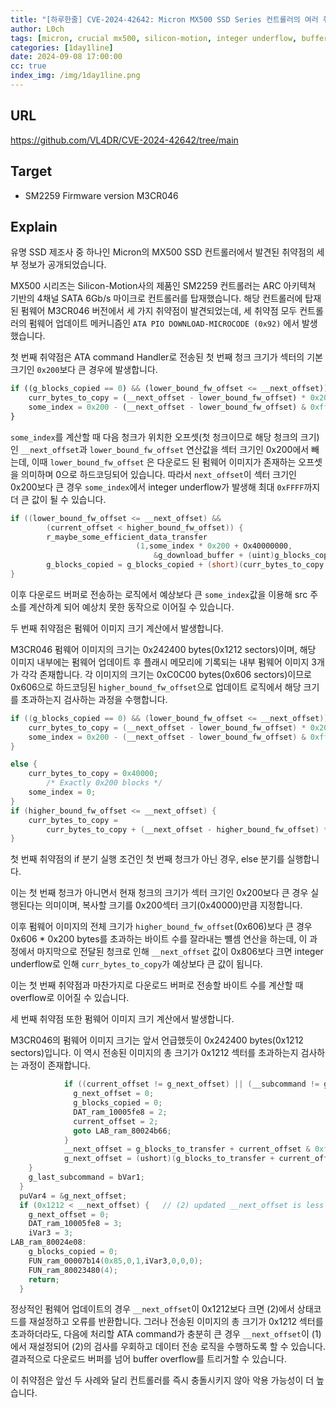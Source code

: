 ```yaml
---
title: "[하루한줄] CVE-2024-42642: Micron MX500 SSD Series 컨트롤러의 여러 취약점"
author: L0ch
tags: [micron, crucial mx500, silicon-motion, integer underflow, buffer overflow, L0ch]
categories: [1day1line]
date: 2024-09-08 17:00:00
cc: true
index_img: /img/1day1line.png
---
```

## URL

https://github.com/VL4DR/CVE-2024-42642/tree/main

## Target

- SM2259 Firmware version M3CR046

## Explain

유명 SSD 제조사 중 하나인 Micron의 MX500 SSD 컨트롤러에서 발견된 취약점의 세부 정보가 공개되었습니다.

MX500 시리즈는 Silicon-Motion사의 제품인 SM2259 컨트롤러는 ARC 아키텍쳐 기반의 4채널 SATA 6Gb/s 마이크로 컨트롤러를 탑재했습니다. 해당 컨트롤러에 탑재된 펌웨어 M3CR046 버전에서 세 가지 취약점이 발견되었는데, 세 취약점 모두 컨트롤러의 펌웨어 업데이트 메커니즘인 `ATA PIO DOWNLOAD-MICROCODE (0x92)` 에서 발생했습니다.

첫 번째 취약점은 ATA command Handler로 전송된 첫 번째 청크 크기가 섹터의 기본 크기인 `0x200`보다 큰 경우에 발생합니다.

```python
if ((g_blocks_copied == 0) && (lower_bound_fw_offset <= __next_offset)) { 
	curr_bytes_to_copy = (__next_offset - lower_bound_fw_offset) * 0x200; 
	some_index = 0x200 - (__next_offset - lower_bound_fw_offset) & 0xffff; 
} 
```

`some_index`를 계산할 때 다음 청크가 위치한 오프셋(첫 청크이므로 해당 청크의 크기)인 `__next_offset`과 `lower_bound_fw_offset` 연산값을 섹터 크기인 0x200에서 빼는데, 이때 `lower_bound_fw_offset` 은 다운로드 된 펌웨어 이미지가 존재하는 오프셋을 의미하며 0으로 하드코딩되어 있습니다. 따라서 `next_offset`이 섹터 크기인 0x200보다 큰 경우 `some_index`에서 integer underflow가 발생해 최대 `0xFFFF`까지 더 큰 값이 될 수 있습니다.

```c
if ((lower_bound_fw_offset <= __next_offset) && 
		(current_offset < higher_bound_fw_offset)) { 
		r_maybe_some_efficient_data_transfer 
							(1,some_index * 0x200 + Ox40000000, 
								&g_download_buffer + (uint)g_blocks_copied * Ox200, curr_bytes_to_copy,0,1 ); 
		g_blocks_copied = g_blocks_copied + (short)(curr_bytes_to_copy >> 9); 
} 
```

이후 다운로드 버퍼로 전송하는 로직에서 예상보다 큰  `some_index`값을 이용해 src 주소를 계산하계 되어 예상치 못한 동작으로 이어질 수 있습니다.

두 번째 취약점은 펌웨어 이미지 크기 계산에서 발생합니다.

M3CR046 펌웨어 이미지의 크기는 0x242400 bytes(0x1212 sectors)이며, 해당 이미지 내부에는 펌웨어 업데이트 후 플래시 메모리에 기록되는 내부 펌웨어 이미지 3개가 각각 존재합니다. 각 이미지의 크기는 0xC0C00 bytes(0x606 sectors)이므로 0x606으로 하드코딩된 `higher_bound_fw_offset`으로 업데이트 로직에서 해당 크기를 초과하는지 검사하는 과정을 수행합니다.

```c
if ((g_blocks_copied == 0) && (lower_bound_fw_offset <= __next_offset)) { 
	curr_bytes_to_copy = (__next_offset - lower_bound_fw_offset) * 0x200; 
	some_index = 0x200 - (__next_offset - lower_bound_fw_offset) & 0xffff; 
} 

else { 
	curr_bytes_to_copy = 0x40000; 
		/* Exactly 0x200 blocks */ 
	some_index = 0; 
}
if (higher_bound_fw_offset <= __next_offset) { 
	curr_bytes_to_copy = 
		curr_bytes_to_copy + (__next_offset - higher_bound_fw_offset) * -0x200; 
} 

```

첫 번째 취약점의 if 분기 실행 조건인 첫 번째 청크가 아닌 경우, else 분기를 실행합니다.

이는 첫 번째 청크가 아니면서 현재 청크의 크기가 섹터 크기인 0x200보다 큰 경우 실행된다는 의미이며, 복사할 크기를 0x200섹터 크기(0x40000)만큼 지정합니다.

이후 펌웨어 이미지의 전체 크기가 `higher_bound_fw_offset`(0x606)보다 큰 경우 0x606 * 0x200 bytes를 초과하는 바이트 수를 잘라내는 뺼셈 연산을 하는데, 이 과정에서 마지막으로 전달된 청크로 인해 `__next_offset` 값이 0x806보다 크면 integer underflow로 인해 `curr_bytes_to_copy`가 예상보다 큰 값이 됩니다.

이는 첫 번째 취약점과 마찬가지로 다운로드 버퍼로 전송할 바이트 수를 계산할 때 overflow로 이어질 수 있습니다.

세 번째 취약점 또한 펌웨어 이미지 크기 계산에서 발생합니다.

M3CR046의 펌웨어 이미지 크기는 앞서 언급했듯이 0x242400 bytes(0x1212 sectors)입니다. 이 역시 전송된 이미지의 총 크기가 0x1212 섹터를 초과하는지 검사하는 과정이 존재합니다.

```c
			if ((current_offset != g_next_offset) || (__subcommand != g_last_subcommand)) {
			  g_next_offset = 0;
			  g_blocks_copied = 0;
			  DAT_ram_10005fe8 = 2;
			  current_offset = 2;
			  goto LAB_ram_80024b66;
			}
			__next_offset = g_blocks_to_transfer + current_offset & 0xffff; // (1) update __next_offset
			g_next_offset = (ushort)(g_blocks_to_transfer + current_offset);
    }
    g_last_subcommand = bVar1;
  }
  puVar4 = &g_next_offset;
  if (0x1212 < __next_offset) {   // (2) updated __next_offset is less than 0x1212
    g_next_offset = 0;
    DAT_ram_10005fe8 = 3;
    iVar3 = 3;
LAB_ram_80024e08:
    g_blocks_copied = 0;
    FUN_ram_00007b14(0x85,0,1,iVar3,0,0,0);
    FUN_ram_80023480(4);
    return;
  }
```

정상적인 펌웨어 업데이트의 경우 `__next_offset`이 0x1212보다 크면 (2)에서 상태코드를 재설정하고 오류를 반환합니다. 그러나 전송된 이미지의 총 크기가 0x1212 섹터를 초과하더라도, 다음에 처리할 ATA command가 충분히 큰 경우 `__next_offset`이 (1)에서 재설정되어 (2)의 검사를 우회하고 데이터 전송 로직을 수행하도록 할 수 있습니다.  결과적으로 다운로드 버퍼를 넘어 buffer overflow를 트리거할 수 있습니다.

이 취약점은 앞선 두 사례와 달리 컨트롤러를 즉시 충돌시키지 않아 악용 가능성이 더 높습니다.